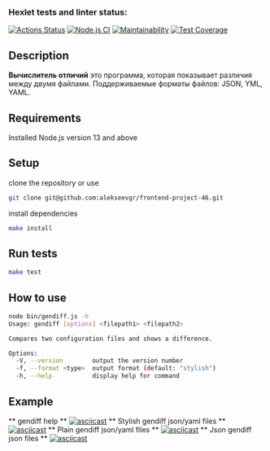 ### Hexlet tests and linter status:
[![Actions Status](https://github.com/alekseevgr/frontend-project-46/workflows/hexlet-check/badge.svg)](https://github.com/alekseevgr/frontend-project-46/actions)
[![Node.js CI](https://github.com/alekseevgr/frontend-project-46/actions/workflows/node.js.yml/badge.svg)](https://github.com/alekseevgr/frontend-project-46/actions/workflows/node.js.yml)
[![Maintainability](https://api.codeclimate.com/v1/badges/360efcf317da4cc44f03/maintainability)](https://codeclimate.com/github/alekseevgr/frontend-project-46/maintainability)
[![Test Coverage](https://api.codeclimate.com/v1/badges/360efcf317da4cc44f03/test_coverage)](https://codeclimate.com/github/alekseevgr/frontend-project-46/test_coverage)

## Description

**Вычислитель отличий** это программа, которая показывает различия между двумя файлами. Поддерживаемые форматы файлов: JSON, YML, YAML.

## Requirements

Installed Node.js version 13 and above

## Setup

clone the repository or use 
 ```bash
 git clone git@github.com:alekseevgr/frontend-project-46.git
 ```
 install dependencies
 ```bash
 make install
 ```

## Run tests

```bash
make test
```

## How to use

```bash
node bin/gendiff.js -h
Usage: gendiff [options] <filepath1> <filepath2>

Compares two configuration files and shows a difference.

Options:
  -V, --version        output the version number
  -f, --format <type>  output format (default: "stylish")
  -h, --help           display help for command
```

## Example
** gendiff help **
[![asciicast](https://asciinema.org/a/XM0u4xnNzoOUn3yweboyK1iv8.svg)](https://asciinema.org/a/XM0u4xnNzoOUn3yweboyK1iv8)
** Stylish gendiff json/yaml files **
[![asciicast](https://asciinema.org/a/qcWmYo0Se8xLD0PMh60Tjowea.svg)](https://asciinema.org/a/qcWmYo0Se8xLD0PMh60Tjowea)
** Plain gendiff json/yaml files **
[![asciicast](https://asciinema.org/a/KGUEkwLxz7XD6WMINMeYSxQzg.svg)](https://asciinema.org/a/KGUEkwLxz7XD6WMINMeYSxQzg)
** Json gendiff json files **
[![asciicast](https://asciinema.org/a/KE1vTJ9bWDR6BPI9ivfMO59j6.svg)](https://asciinema.org/a/KE1vTJ9bWDR6BPI9ivfMO59j6)